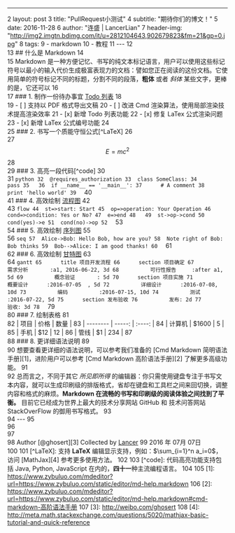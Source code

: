 ---
2	layout:     post
3	title:      "PullRequest小测试"
4	subtitle:   "期待你们的博文！"
5	date:       2016-11-28
6	author:     "连盛 | LancerLian"
7	header-img: "http://img2.imgtn.bdimg.com/it/u=2812104643,902679823&fm=21&gp=0.jpg"
8	tags:
9	    - markdown
10	    - 教程
11	---
12	
13	## 什么是 Markdown
14	
15	Markdown 是一种方便记忆、书写的纯文本标记语言，用户可以使用这些标记符号以最小的输入代价生成极富表现力的文档：譬如您正在阅读的这份文档。它使用简单的符号标记不同的标题，分割不同的段落，**粗体** 或者 *斜体* 某些文字，更棒的是，它还可以
16	
17	### 1. 制作一份待办事宜 [Todo 列表](https://www.zybuluo.com/mdeditor?url=https://www.zybuluo.com/static/editor/md-help.markdown#13-待办事宜-todo-列表)
18	
19	- [ ] 支持以 PDF 格式导出文稿
20	- [ ] 改进 Cmd 渲染算法，使用局部渲染技术提高渲染效率
21	- [x] 新增 Todo 列表功能
22	- [x] 修复 LaTex 公式渲染问题
23	- [x] 新增 LaTex 公式编号功能
24	
25	### 2. 书写一个质能守恒公式[^LaTeX]
26	
27	$$E=mc^2$$
28	
29	### 3. 高亮一段代码[^code]
30	
31	```python
32	@requires_authorization
33	class SomeClass:
34	    pass
35	
36	if __name__ == '__main__':
37	    # A comment
38	    print 'hello world'
39	```
40	
41	### 4. 高效绘制 [流程图](https://www.zybuluo.com/mdeditor?url=https://www.zybuluo.com/static/editor/md-help.markdown#7-流程图)
42	
43	```flow
44	st=>start: Start
45	op=>operation: Your Operation
46	cond=>condition: Yes or No?
47	e=>end
48	
49	st->op->cond
50	cond(yes)->e
51	cond(no)->op
52	```
53	
54	### 5. 高效绘制 [序列图](https://www.zybuluo.com/mdeditor?url=https://www.zybuluo.com/static/editor/md-help.markdown#8-序列图)
55	
56	```seq
57	Alice->Bob: Hello Bob, how are you?
58	Note right of Bob: Bob thinks
59	Bob-->Alice: I am good thanks!
60	```
61	
62	### 6. 高效绘制 [甘特图](https://www.zybuluo.com/mdeditor?url=https://www.zybuluo.com/static/editor/md-help.markdown#9-甘特图)
63	
64	```gantt
65	    title 项目开发流程
66	    section 项目确定
67	        需求分析       :a1, 2016-06-22, 3d
68	        可行性报告     :after a1, 5d
69	        概念验证       : 5d
70	    section 项目实施
71	        概要设计      :2016-07-05  , 5d
72	        详细设计      :2016-07-08, 10d
73	        编码          :2016-07-15, 10d
74	        测试          :2016-07-22, 5d
75	    section 发布验收
76	        发布: 2d
77	        验收: 3d
78	```
79	
80	### 7. 绘制表格
81	
82	| 项目        | 价格   |  数量  |
83	| --------   | -----:  | :----:  |
84	| 计算机     | \$1600 |   5     |
85	| 手机        |   \$12   |   12   |
86	| 管线        |    \$1    |  234  |
87	
88	### 8. 更详细语法说明
89	
90	想要查看更详细的语法说明，可以参考我们准备的 [Cmd Markdown 简明语法手册][1]，进阶用户可以参考 [Cmd Markdown 高阶语法手册][2] 了解更多高级功能。
91	
92	总而言之，不同于其它 *所见即所得* 的编辑器：你只需使用键盘专注于书写文本内容，就可以生成印刷级的排版格式，省却在键盘和工具栏之间来回切换，调整内容和格式的麻烦。**Markdown 在流畅的书写和印刷级的阅读体验之间找到了平衡。** 目前它已经成为世界上最大的技术分享网站 GitHub 和 技术问答网站 StackOverFlow 的御用书写格式。
93	
94	---
95	
96	
97	
98	Author [@ghosert][3]     Collected by [Lancer](LancerLian.github.io)
99	2016 年 07月 07日    
100	
101	[^LaTeX]: 支持 **LaTeX** 编辑显示支持，例如：$\sum_{i=1}^n a_i=0$， 访问 [MathJax][4] 参考更多使用方法。
102	
103	[^code]: 代码高亮功能支持包括 Java, Python, JavaScript 在内的，**四十一**种主流编程语言。
104	
105	[1]: https://www.zybuluo.com/mdeditor?url=https://www.zybuluo.com/static/editor/md-help.markdown
106	[2]: https://www.zybuluo.com/mdeditor?url=https://www.zybuluo.com/static/editor/md-help.markdown#cmd-markdown-高阶语法手册
107	[3]: http://weibo.com/ghosert
108	[4]: http://meta.math.stackexchange.com/questions/5020/mathjax-basic-tutorial-and-quick-reference
